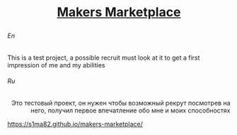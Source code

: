 # [<p align="center">Makers Marketplace</p> ](https://s1ma82.github.io/makers-marketplace/)

###### En
This is a test project, a possible recruit must look at it to get a first impression of me and my abilities

###### Ru
<p align="right">Это тестовый проект, он нужен чтобы возможный рекрут посмотрев на него, получил первое впечатление обо мне и моих способностях</p>

https://s1ma82.github.io/makers-marketplace/
